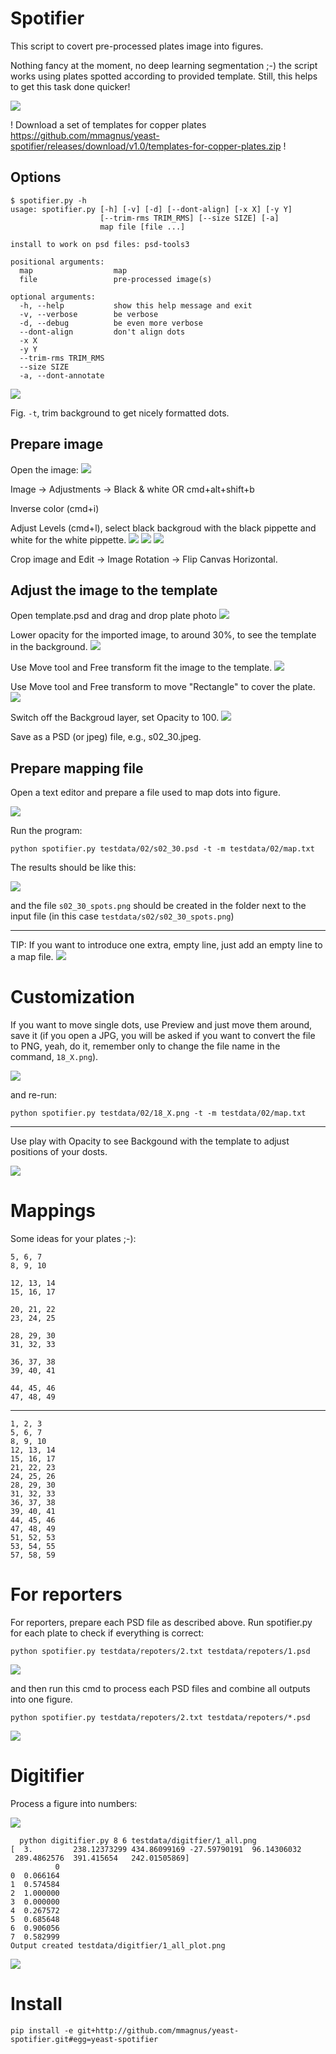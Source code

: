 # Spotifier

This script to covert pre-processed plates image into figures.

Nothing fancy at the moment, no deep learning segmentation ;-) the script works using plates spotted according to provided template. Still, this helps to get this task done quicker!

![](imgs/yWwr8DqnXT.gif)

! Download a set of templates for copper plates https://github.com/mmagnus/yeast-spotifier/releases/download/v1.0/templates-for-copper-plates.zip !

## Options

    $ spotifier.py -h
    usage: spotifier.py [-h] [-v] [-d] [--dont-align] [-x X] [-y Y]
                        [--trim-rms TRIM_RMS] [--size SIZE] [-a]
                        map file [file ...]

    install to work on psd files: psd-tools3

    positional arguments:
      map                  map
      file                 pre-processed image(s)

    optional arguments:
      -h, --help           show this help message and exit
      -v, --verbose        be verbose
      -d, --debug          be even more verbose
      --dont-align         don't align dots
      -x X
      -y Y
      --trim-rms TRIM_RMS
      --size SIZE
      -a, --dont-annotate

![](imgs/jyvsjrgxpe.gif)

Fig. `-t`,  trim background to get nicely formatted dots.

## Prepare image
Open the image:
![](imgs/f1.jpeg)

Image -> Adjustments -> Black & white OR cmd+alt+shift+b

Inverse color (cmd+i) 

Adjust Levels (cmd+l), select black backgroud with the black pippette and white for the white pippette.
![](imgs/f2.jpeg)
![](imgs/f3.jpeg)
![](imgs/f4.jpeg)

Crop image and Edit -> Image Rotation -> Flip Canvas Horizontal.

## Adjust the image to the template
Open template.psd and drag and drop plate photo
![](imgs/f5.jpeg)

Lower opacity for the imported image, to around 30%, to see the template in the background.
![](imgs/f6.jpeg)

Use Move tool and Free transform fit the image to the template.
![](imgs/f7.jpeg)

Use Move tool and Free transform to move "Rectangle" to cover the plate.
![](imgs/f8.jpeg)

Switch off the Backgroud layer, set Opacity to 100.
![](imgs/f9.jpeg)

Save as a PSD (or jpeg) file, e.g., s02_30.jpeg.

## Prepare mapping file
Open a text editor and prepare a file used to map dots into figure. 

![](imgs/f10.jpeg)

Run the program:

    python spotifier.py testdata/02/s02_30.psd -t -m testdata/02/map.txt

The results should be like this:

![](imgs/f11.jpeg)

and the file `s02_30_spots.png` should be created in the folder next to the input file (in this case `testdata/s02/s02_30_spots.png`)

-------------------------------------------------------------------------------

TIP: If you want to introduce one extra, empty line, just add an empty line to a map file.
![](imgs/map_empty.jpeg)

# Customization

If you want to move single dots, use Preview and just move them around, save it (if you open a JPG, you will be asked if you want to convert the file to PNG, yeah, do it, remember only to change the file name in the command, `18_X.png`).

![](imgs/fix.jpeg)

and re-run:

	python spotifier.py testdata/02/18_X.png -t -m testdata/02/map.txt

-------------------------------------------------------------------------------

Use play with Opacity to see Backgound with the template to adjust positions of your dosts.

![](imgs/opacity.jpeg)

# Mappings
Some ideas for your plates ;-):

    5, 6, 7
    8, 9, 10

    12, 13, 14
    15, 16, 17

    20, 21, 22
    23, 24, 25

    28, 29, 30
    31, 32, 33

    36, 37, 38
    39, 40, 41

    44, 45, 46
    47, 48, 49
    
-------------------------------------------------------------------------------

    1, 2, 3
    5, 6, 7
    8, 9, 10
    12, 13, 14
    15, 16, 17
    21, 22, 23
    24, 25, 26
    28, 29, 30
    31, 32, 33
    36, 37, 38
    39, 40, 41
    44, 45, 46
    47, 48, 49
    51, 52, 53
    53, 54, 55
    57, 58, 59

# For reporters
For reporters, prepare each PSD file as described above. Run spotifier.py for each plate to check if everything is correct:

    python spotifier.py testdata/repoters/2.txt testdata/repoters/1.psd

![](imgs/reporter1.jpeg)

and then run this cmd to process each PSD files and combine all outputs into one figure.

    python spotifier.py testdata/repoters/2.txt testdata/repoters/*.psd

![](imgs/reporter2.jpeg)

# Digitifier
Process a figure into numbers:

![](imgs/1_all.jpeg)

      python digitifier.py 8 6 testdata/digitfier/1_all.png
    [  3.         238.12373299 434.86099169 -27.59790191  96.14306032
     289.4862576  391.415654   242.01505869]
              0
    0  0.066164
    1  0.574584
    2  1.000000
    3  0.000000
    4  0.267572
    5  0.685648
    6  0.906056
    7  0.582999
    Output created testdata/digitfier/1_all_plot.png

![](imgs/1_all_plot.png)
    
# Install

    pip install -e git+http://github.com/mmagnus/yeast-spotifier.git#egg=yeast-spotifier
